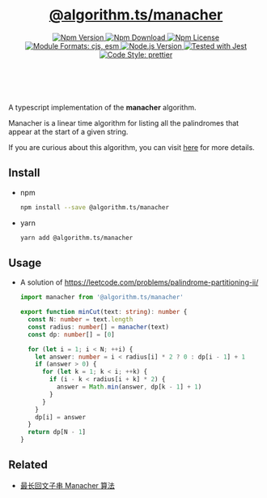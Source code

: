 <header>
  <h1 align="center">
    <a href="https://github.com/guanghechen/algorithm.ts/tree/@algorithm.ts/manacher@3.1.0/packages/manacher#readme">@algorithm.ts/manacher</a>
  </h1>
  <div align="center">
    <a href="https://www.npmjs.com/package/@algorithm.ts/manacher">
      <img
        alt="Npm Version"
        src="https://img.shields.io/npm/v/@algorithm.ts/manacher.svg"
      />
    </a>
    <a href="https://www.npmjs.com/package/@algorithm.ts/manacher">
      <img
        alt="Npm Download"
        src="https://img.shields.io/npm/dm/@algorithm.ts/manacher.svg"
      />
    </a>
    <a href="https://www.npmjs.com/package/@algorithm.ts/manacher">
      <img
        alt="Npm License"
        src="https://img.shields.io/npm/l/@algorithm.ts/manacher.svg"
      />
    </a>
    <a href="#install">
      <img
        alt="Module Formats: cjs, esm"
        src="https://img.shields.io/badge/module_formats-cjs%2C%20esm-green.svg"
      />
    </a>
    <a href="https://github.com/nodejs/node">
      <img
        alt="Node.js Version"
        src="https://img.shields.io/node/v/@algorithm.ts/manacher"
      />
    </a>
    <a href="https://github.com/facebook/jest">
      <img
        alt="Tested with Jest"
        src="https://img.shields.io/badge/tested_with-jest-9c465e.svg"
      />
    </a>
    <a href="https://github.com/prettier/prettier">
      <img
        alt="Code Style: prettier"
        src="https://img.shields.io/badge/code_style-prettier-ff69b4.svg?style=flat-square"
      />
    </a>
  </div>
</header>
<br/>


A typescript implementation of the **manacher** algorithm.

Manacher is a linear time algorithm for listing all the palindromes that appear at the start of a
given string.

If you are curious about this algorithm, you can visit [here][manacher] for more details.


## Install

* npm

  ```bash
  npm install --save @algorithm.ts/manacher
  ```

* yarn

  ```bash
  yarn add @algorithm.ts/manacher
  ```


## Usage

* A solution of https://leetcode.com/problems/palindrome-partitioning-ii/

  ```typescript
  import manacher from '@algorithm.ts/manacher'

  export function minCut(text: string): number {
    const N: number = text.length
    const radius: number[] = manacher(text)
    const dp: number[] = [0]

    for (let i = 1; i < N; ++i) {
      let answer: number = i < radius[i] * 2 ? 0 : dp[i - 1] + 1
      if (answer > 0) {
        for (let k = 1; k < i; ++k) {
          if (i - k < radius[i + k] * 2) {
            answer = Math.min(answer, dp[k - 1] + 1)
          }
        }
      }
      dp[i] = answer
    }
    return dp[N - 1]
  }
  ```


## Related

* [最长回文子串 Manacher 算法][manacher]


[homepage]: https://github.com/guanghechen/algorithm.ts/tree/@algorithm.ts/manacher@3.1.0/packages/manacher#readme
[manacher]: https://me.guanghechen.com/post/algorithm/string/manacher/